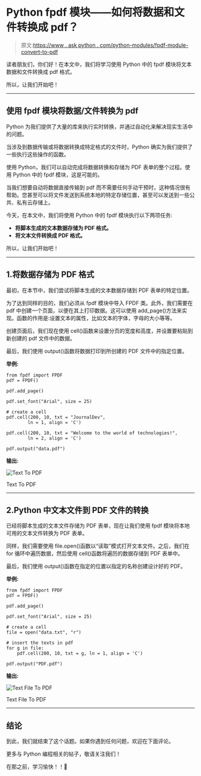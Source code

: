 # Python fpdf 模块——如何将数据和文件转换成 pdf？

> 原文:[https://www . ask python . com/python-modules/fpdf-module-convert-to-pdf](https://www.askpython.com/python-modules/fpdf-module-convert-to-pdf)

读者朋友们，你们好！在本文中，我们将学习使用 Python 中的 fpdf 模块将文本数据和文件转换成 pdf 格式。

所以，让我们开始吧！

* * *

## 使用 fpdf 模块将数据/文件转换为 pdf

Python 为我们提供了大量的库来执行实时转换，并通过自动化来解决现实生活中的问题。

当涉及到数据传输或将数据转换成特定格式的文件时，Python 确实为我们提供了一些执行这些操作的函数。

使用 Python，我们可以自动完成将数据转换和存储为 PDF 表单的整个过程。使用 Python 中的 fpdf 模块，这是可能的。

当我们想要自动将数据直接传输到 pdf 而不需要任何手动干预时，这种情况很有帮助。您甚至可以将文件发送到系统本地的特定存储位置，甚至可以发送到一些公共、私有云存储上。

今天，在本文中，我们将使用 Python 中的 fpdf 模块执行以下两项任务:

*   **将脚本生成的文本数据存储为 PDF 格式。**
*   **将文本文件转换成 PDF 格式。**

所以，让我们开始吧！

* * *

## 1.将数据存储为 PDF 格式

最初，在本节中，我们尝试将脚本生成的文本数据存储到 PDF 表单的特定位置。

为了达到同样的目的，我们必须从 fpdf 模块中导入 FPDF 类。此外，我们需要在 pdf 中创建一个页面，以便在其上打印数据。这可以使用 add_page()方法来实现。函数的作用是:设置文本的属性，比如文本的字体，字母的大小等等。

创建页面后，我们现在使用 cell()函数来设置分页的宽度和高度，并设置要粘贴到新创建的 pdf 文件中的数据。

最后，我们使用 output()函数将数据打印到所创建的 PDF 文件中的指定位置。

**举例:**

```
from fpdf import FPDF 
pdf = FPDF() 

pdf.add_page() 

pdf.set_font("Arial", size = 25) 

# create a cell 
pdf.cell(200, 10, txt = "JournalDev", 
		ln = 1, align = 'C') 

pdf.cell(200, 10, txt = "Welcome to the world of technologies!", 
		ln = 2, align = 'C') 

pdf.output("data.pdf") 

```

**输出:**

![Text To PDF](../Images/46c59b3c53d0aa89f379a821a47b0591.png)

Text To PDF

* * *

## 2.Python 中文本文件到 PDF 文件的转换

已经将脚本生成的文本文件存储为 PDF 表单，现在让我们使用 fpdf 模块将本地可用的文本文件转换为 PDF 表单。

同样，我们需要使用 file.open()函数以“读取”模式打开文本文件。之后，我们在 for 循环中遍历数据，然后使用 cell()函数将遍历的数据存储到 PDF 表单中。

最后，我们使用 output()函数在指定的位置以指定的名称创建设计好的 PDF。

**举例:**

```
from fpdf import FPDF 
pdf = FPDF() 

pdf.add_page() 

pdf.set_font("Arial", size = 25) 

# create a cell 
file = open("data.txt", "r") 

# insert the texts in pdf 
for g in file: 
    pdf.cell(200, 10, txt = g, ln = 1, align = 'C') 

pdf.output("PDF.pdf") 

```

**输出:**

![Text File To PDF](../Images/24270895af4a033a42fee68b49aa3f97.png)

Text File To PDF

* * *

## 结论

到此，我们就结束了这个话题。如果你遇到任何问题，欢迎在下面评论。

更多与 Python 编程相关的帖子，敬请关注我们！

在那之前，学习愉快！！🙂
